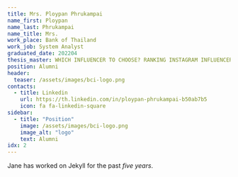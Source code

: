 ```yaml
---
title: Mrs. Ploypan Phrukampai
name_first: Ploypan
name_last: Phrukampai
name_title: Mrs.
work_place: Bank of Thailand
work_job: System Analyst
graduated_date: 202204
thesis_master: WHICH INFLUENCER TO CHOOSE? RANKING INSTAGRAM INFLUENCERS USING FEATURE IMPORTANCE SCORES
position: Alumni
header:
  teaser: /assets/images/bci-logo.png
contacts:
  - title: Linkedin
    url: https://th.linkedin.com/in/ploypan-phrukampai-b50ab7b5
    icon: fa fa-linkedin-square
sidebar:
  - title: "Position"
    image: /assets/images/bci-logo.png
    image_alt: "logo"
    text: Alumni
idx: 2
---
```

Jane has worked on Jekyll for the past *five years*.